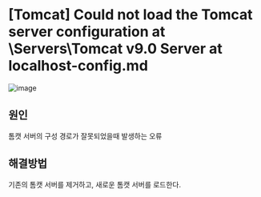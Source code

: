 # [Tomcat] Could not load the Tomcat server configuration at \Servers\Tomcat v9.0 Server at localhost-config.md

![image](https://github.com/GYUNGAEEEE/Troubleshooting/assets/158580466/0b2499be-3022-4397-9603-559b1a280947)

## 원인
톰캣 서버의 구성 경로가 잘못되었을때 발생하는 오류 

## 해결방법
기존의 톰캣 서버를 제거하고, 새로운 톰캣 서버를 로드한다.
